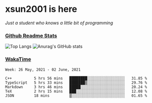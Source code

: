 # xsun2001 is here

*Just a student who knows a little bit of programming*

### [Github Readme Stats](https://github.com/anuraghazra/github-readme-stats)

![Top Langs](https://github-readme-stats.vercel.app/api/top-langs/?username=xsun2001&layout=compact&theme=radical) ![Anurag's GitHub stats](https://github-readme-stats.vercel.app/api?username=xsun2001&show_icons=true&theme=radical)

### [WakaTime](https://wakatime.com)

<!--START_SECTION:waka-->
```text
Week: 26 May, 2021 - 02 June, 2021

C++          5 hrs 56 mins   ████████░░░░░░░░░░░░░░░░░   31.85 % 
TypeScript   5 hrs 33 mins   ███████▒░░░░░░░░░░░░░░░░░   29.76 % 
Markdown     3 hrs 46 mins   █████░░░░░░░░░░░░░░░░░░░░   20.24 % 
TeX          2 hrs 15 mins   ███░░░░░░░░░░░░░░░░░░░░░░   12.08 % 
JSON         18 mins         ▒░░░░░░░░░░░░░░░░░░░░░░░░   01.65 % 
```
<!--END_SECTION:waka-->
